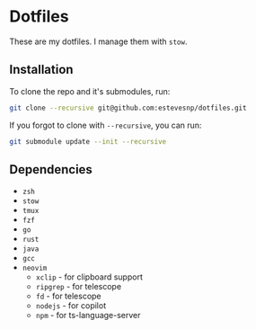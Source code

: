 # Dotfiles

These are my dotfiles. I manage them with `stow`.

## Installation

To clone the repo and it's submodules, run:

```sh
git clone --recursive git@github.com:estevesnp/dotfiles.git
```

If you forgot to clone with `--recursive`, you can run:

```sh
git submodule update --init --recursive
```

## Dependencies

- `zsh`
- `stow`
- `tmux`
- `fzf`
- `go`
- `rust`
- `java`
- `gcc`
- `neovim`
    - `xclip` - for clipboard support
    - `ripgrep` - for telescope
    - `fd` - for telescope
    - `nodejs` - for copilot
    - `npm` - for ts-language-server
